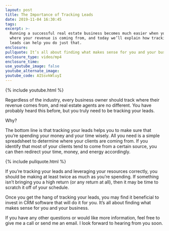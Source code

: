 ```yaml
---
layout: post
title: The Importance of Tracking Leads
date: 2019-11-04 16:30:45
tags:
excerpt: >-
  Running a successful real estate business becomes much easier when you know
  where your revenue is coming from, and today we’ll explain how tracking your
  leads can help you do just that.
enclosure:
pullquote: It’s all about finding what makes sense for you and your business.
enclosure_type: video/mp4
enclosure_time:
use_youtube_image: false
youtube_alternate_image:
youtube_code: AISsvkWluyI
---
```


{% include youtube.html %}

Regardless of the industry, every business owner should track where their revenue comes from, and real estate agents are no different. You have probably heard this before, but you truly need to be tracking your leads.

Why?&nbsp;

The bottom line is that tracking your leads helps you to make sure that you’re spending your money and your time wisely. All you need is a simple spreadsheet to determine where your clients are coming from. If you identify that most of your clients tend to come from a certain source, you can then redirect your time, money, and energy accordingly.

{% include pullquote.html %}

If you’re tracking your leads and leveraging your resources correctly, you should be making at least twice as much as you’re spending. If something isn’t bringing you a high return (or any return at all), then it may be time to scratch it off of your schedule.&nbsp;

Once you get the hang of tracking your leads, you may find it beneficial to invest in CRM software that will do it for you. It’s all about finding what makes sense for you and your business.&nbsp;

If you have any other questions or would like more information, feel free to give me a call or send me an email. I look forward to hearing from you soon.